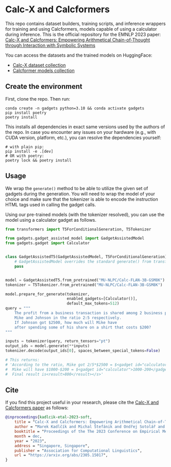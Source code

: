 # Calc-X and Calcformers

This repo contains dataset builders, training scripts, and inference wrappers for training and using Calcformers, models capable of using a calculator during inference.
This is the official repository for the EMNLP 2023 paper: [Calc-X and Calcformers: Empowering Arithmetical Chain-of-Thought through Interaction with Symbolic Systems](https://arxiv.org/abs/2305.15017)

You can access the datasets and the trained models on HuggingFace:

- [Calc-X dataset collection](https://huggingface.co/collections/MU-NLPC/calc-x-652fee9a6b838fd820055483)
- [Calcformer models collection](https://huggingface.co/collections/MU-NLPC/calcformers-65367392badc497807b3caf5)



## Create the environment

First, clone the repo. Then run:

```shell
conda create -n gadgets python=3.10 && conda activate gadgets
pip install poetry
poetry install 
```

This installs all dependencies in exact same versions used by the authors of the repo.
In case you encounter any issues on your hardware (e.g., with CUDA version, platform, etc.),
you can resolve the dependencies yourself:

```shell
# with plain pip:
pip install -e .[dev]
# OR with poetry:
poetry lock && poetry install
```


## Usage

We wrap the `generate()` method to be able to utilize the 
given set of gadgets during the generation. 
You will need to wrap the model of your choice and 
make sure that the tokenizer is able to encode the instruction
HTML tags used in calling the gadget calls.

Using our pre-trained models (with the tokenizer resolved),
you can use the model using a calculator gadget as follows.

```python
from transformers import T5ForConditionalGeneration, T5Tokenizer

from gadgets.gadget_assisted_model import GadgetAssistedModel
from gadgets.gadget import Calculator


class GadgetAssistedT5(GadgetAssistedModel, T5ForConditionalGeneration):
    # GadgetAssistedModel overrides the standard generate() from transformers
    pass


model = GadgetAssistedT5.from_pretrained("MU-NLPC/Calc-FLAN-3B-GSM8K")
tokenizer = T5Tokenizer.from_pretrained("MU-NLPC/Calc-FLAN-3B-GSM8K")

model.prepare_for_generate(tokenizer, 
                           enabled_gadgets=[Calculator()], 
                           default_max_tokens=512)
query = """
    The profit from a business transaction is shared among 2 business partners, 
    Mike and Johnson in the ratio 2:5 respectively. 
    If Johnson got $2500, how much will Mike have 
    after spending some of his share on a shirt that costs $200?
"""

inputs = tokenizer(query, return_tensors="pt")
output_ids = model.generate(**inputs)
tokenizer.decode(output_ids[0], spaces_between_special_tokens=False)

# This returns:
# 'According to the ratio, Mike got 2/5*$2500 = $<gadget id="calculator">2/5*2500</gadget><output>1_000</output> 1000 
#  Mike will have $1000-$200 = $<gadget id="calculator">1000-200</gadget><output>800</output> 800 after buying a shirt. 
#  Final result is<result>800</result></s>'
```


## Cite

If you find this project useful in your research, please cite the [Calc-X and Calcformers paper](https://arxiv.org/abs/2305.15017) as follows:

```bibtex
@inproceedings{kadlcik-etal-2023-soft,
    title = "Calc-X and Calcformers: Empowering Arithmetical Chain-of-Thought through Interaction with Symbolic Systems",
    author = "Marek Kadlčík and Michal Štefánik and Ondřej Sotolář and Vlastimil Martinek",
    booktitle = "Proceedings of the The 2023 Conference on Empirical Methods in Natural Language Processing: Main track",
    month = dec,
    year = "2023",
    address = "Singapore, Singapore",
    publisher = "Association for Computational Linguistics",
    url = "https://arxiv.org/abs/2305.15017",
}
```

